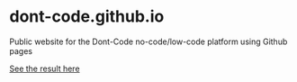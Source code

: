 # dont-code.github.io
Public website for the Dont-Code no-code/low-code platform using Github pages

[See the result here](https://dont-code.net)
